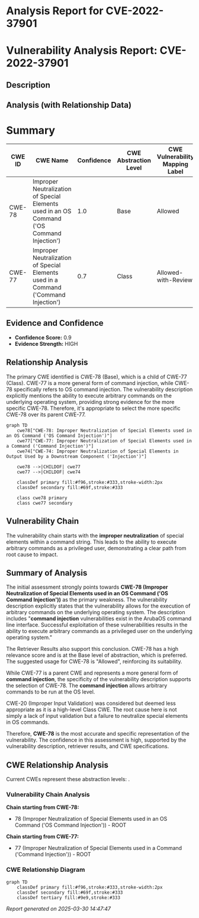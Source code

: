 # Analysis Report for CVE-2022-37901

# Vulnerability Analysis Report: CVE-2022-37901

## Description



## Analysis (with Relationship Data)

# Summary
| CWE ID | CWE Name | Confidence | CWE Abstraction Level | CWE Vulnerability Mapping Label | CWE-Vulnerability Mapping Notes |
|---|---|---|---|---|---|
| CWE-78 | Improper Neutralization of Special Elements used in an OS Command ('OS Command Injection') | 1.0 | Base | Allowed | Primary CWE |
| CWE-77 | Improper Neutralization of Special Elements used in a Command ('Command Injection') | 0.7 | Class | Allowed-with-Review | Secondary Candidate |

## Evidence and Confidence

*   **Confidence Score:** 0.9
*   **Evidence Strength:** HIGH

## Relationship Analysis
The primary CWE identified is CWE-78 (Base), which is a child of CWE-77 (Class). CWE-77 is a more general form of command injection, while CWE-78 specifically refers to OS command injection. The vulnerability description explicitly mentions the ability to execute arbitrary commands on the underlying operating system, providing strong evidence for the more specific CWE-78. Therefore, it's appropriate to select the more specific CWE-78 over its parent CWE-77.

```mermaid
graph TD
    cwe78["CWE-78: Improper Neutralization of Special Elements used in an OS Command ('OS Command Injection')"]
    cwe77["CWE-77: Improper Neutralization of Special Elements used in a Command ('Command Injection')"]
    cwe74["CWE-74: Improper Neutralization of Special Elements in Output Used by a Downstream Component ('Injection')"]
    
    cwe78 -->|CHILDOF| cwe77
    cwe77 -->|CHILDOF| cwe74
    
    classDef primary fill:#f96,stroke:#333,stroke-width:2px
    classDef secondary fill:#69f,stroke:#333
    
    class cwe78 primary
    class cwe77 secondary
```

## Vulnerability Chain
The vulnerability chain starts with the **improper neutralization** of special elements within a command string. This leads to the ability to execute arbitrary commands as a privileged user, demonstrating a clear path from root cause to impact.

## Summary of Analysis
The initial assessment strongly points towards **CWE-78 (Improper Neutralization of Special Elements used in an OS Command ('OS Command Injection'))** as the primary weakness. The vulnerability description explicitly states that the vulnerability allows for the execution of arbitrary commands on the underlying operating system. The description includes "**command injection** vulnerabilities exist in the ArubaOS command line interface. Successful exploitation of these vulnerabilities results in the ability to execute arbitrary commands as a privileged user on the underlying operating system."

The Retriever Results also support this conclusion. CWE-78 has a high relevance score and is at the Base level of abstraction, which is preferred. The suggested usage for CWE-78 is "Allowed", reinforcing its suitability.

While CWE-77 is a parent CWE and represents a more general form of **command injection**, the specificity of the vulnerability description supports the selection of CWE-78. The **command injection** allows arbitrary commands to be run at the OS level.

CWE-20 (Improper Input Validation) was considered but deemed less appropriate as it is a high-level Class CWE. The root cause here is not simply a lack of input validation but a failure to neutralize special elements in OS commands.

Therefore, **CWE-78** is the most accurate and specific representation of the vulnerability. The confidence in this assessment is high, supported by the vulnerability description, retriever results, and CWE specifications.


## CWE Relationship Analysis

Current CWEs represent these abstraction levels: .


### Vulnerability Chain Analysis

**Chain starting from CWE-78:**
- 78 (Improper Neutralization of Special Elements used in an OS Command ('OS Command Injection')) - ROOT


**Chain starting from CWE-77:**
- 77 (Improper Neutralization of Special Elements used in a Command ('Command Injection')) - ROOT



### CWE Relationship Diagram

```mermaid
graph TD
    classDef primary fill:#f96,stroke:#333,stroke-width:2px
    classDef secondary fill:#69f,stroke:#333
    classDef tertiary fill:#9e9,stroke:#333
```



*Report generated on 2025-03-30 14:47:47*
